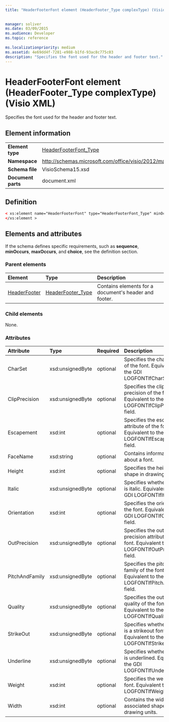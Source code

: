 ```yaml
---
title: "HeaderFooterFont element (HeaderFooter_Type complexType) (Visio XML)"
 
 
manager: soliver
ms.date: 03/09/2015
ms.audience: Developer
ms.topic: reference
 
ms.localizationpriority: medium
ms.assetid: 4e69dd4f-7281-e988-b1fd-93ac8c775c03
description: "Specifies the font used for the header and footer text."
---
```


# HeaderFooterFont element (HeaderFooter_Type complexType) (Visio XML)

Specifies the font used for the header and footer text.
  
## Element information

|||
|:-----|:-----|
|**Element type** <br/> |[HeaderFooterFont_Type](headerfooterfont_type-complextypevisio-xml.md) <br/> |
|**Namespace** <br/> |http://schemas.microsoft.com/office/visio/2012/main  <br/> |
|**Schema file** <br/> |VisioSchema15.xsd  <br/> |
|**Document parts** <br/> |document.xml  <br/> |
   
## Definition

```XML
< xs:element name="HeaderFooterFont" type="HeaderFooterFont_Type" minOccurs="0" maxOccurs="1" >
</xs:element >
```

## Elements and attributes

If the schema defines specific requirements, such as **sequence**, **minOccurs**, **maxOccurs**, and **choice**, see the definition section. 
  
### Parent elements

|**Element**|**Type**|**Description**|
|:-----|:-----|:-----|
|[HeaderFooter](headerfooter-element-visiodocument_type-complextypevisio-xml.md) <br/> |[HeaderFooter_Type](headerfooter_type-complextypevisio-xml.md) <br/> |Contains elements for a document's header and footer. |
   
### Child elements

None.
  
### Attributes

|**Attribute**|**Type**|**Required**|**Description**|**Possible values**|
|:-----|:-----|:-----|:-----|:-----|
|CharSet  <br/> |xsd:unsignedByte  <br/> |optional  <br/> |Specifies the character set of the font. Equivalent to the GDI LOGFONTlfCharSet field. |Values of the xsd:unsignedByte type. |
|ClipPrecision  <br/> |xsd:unsignedByte  <br/> |optional  <br/> |Specifies the clipping precision of the font. Equivalent to the GDI LOGFONTlfClipPrecision field. |Values of the xsd:unsignedByte type. |
|Escapement  <br/> |xsd:int  <br/> |optional  <br/> |Specifies the escapement attribute of the font. Equivalent to the GDI LOGFONTlfEscapement field. |Values of the xsd:int type. |
|FaceName  <br/> |xsd:string  <br/> |optional  <br/> |Contains information about a font. |Values of the xsd:string type. |
|Height  <br/> |xsd:int  <br/> |optional  <br/> |Specifies the height of the shape in drawing units. |Values of the xsd:int type. |
|Italic  <br/> |xsd:unsignedByte  <br/> |optional  <br/> |Specifies whether the font is italic. Equivalent to the GDI LOGFONTlfItalic field. |Values of the xsd:unsignedByte type. |
|Orientation  <br/> |xsd:int  <br/> |optional  <br/> |Specifies the orientation of the font. Equivalent to the GDI LOGFONTlfOrientation field. |Values of the xsd:int type. |
|OutPrecision  <br/> |xsd:unsignedByte  <br/> |optional  <br/> |Specifies the output precision attribute of the font. Equivalent to the GDI LOGFONTlfOutPrecision field. |Values of the xsd:unsignedByte type. |
|PitchAndFamily  <br/> |xsd:unsignedByte  <br/> |optional  <br/> |Specifies the pitch and family of the font. Equivalent to the GDI LOGFONTlfPitchAndFamily field. |Values of the xsd:unsignedByte type. |
|Quality  <br/> |xsd:unsignedByte  <br/> |optional  <br/> |Specifies the output quality of the font. Equivalent to the GDI LOGFONTlfQuality field. |Values of the xsd:unsignedByte type. |
|StrikeOut  <br/> |xsd:unsignedByte  <br/> |optional  <br/> |Specifies whether the font is a strikeout font. Equivalent to the GDI LOGFONTlfStrikeOut field. |Values of the xsd:unsignedByte type. |
|Underline  <br/> |xsd:unsignedByte  <br/> |optional  <br/> |Specifies whether the font is underlined. Equivalent to the GDI LOGFONTlfUnderline field. |Values of the xsd:unsignedByte type. |
|Weight  <br/> |xsd:int  <br/> |optional  <br/> |Specifies the weight of the font. Equivalent to the GDI LOGFONTlfWeight field. |Values of the xsd:int type. |
|Width  <br/> |xsd:int  <br/> |optional  <br/> |Contains the width of the associated shape in drawing units. |Values of the xsd:int type. |
   

